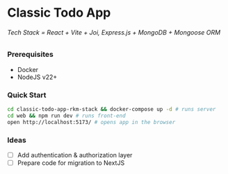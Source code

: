 # Classic Todo App

###### Tech Stack = React + Vite + Joi, Express.js + MongoDB + Mongoose ORM

### Prerequisites

- Docker
- NodeJS v22+

### Quick Start

```bash
cd classic-todo-app-rkm-stack && docker-compose up -d # runs server
cd web && npm run dev # runs front-end
open http://localhost:5173/ # opens app in the browser
```

### Ideas

- [ ] Add authentication & authorization layer
- [ ] Prepare code for migration to NextJS
